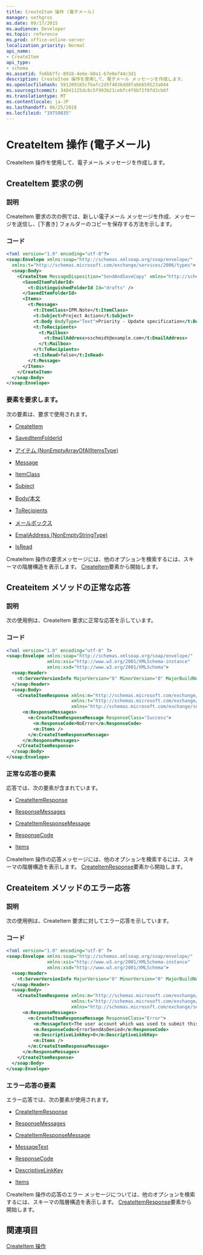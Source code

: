 ```yaml
---
title: CreateItem 操作 (電子メール)
manager: sethgros
ms.date: 09/17/2015
ms.audience: Developer
ms.topic: reference
ms.prod: office-online-server
localization_priority: Normal
api_name:
- CreateItem
api_type:
- schema
ms.assetid: fe6bb7fc-8918-4e6e-b0a1-b7e0ef44c3d1
description: CreateItem 操作を使用して、電子メール メッセージを作成します。
ms.openlocfilehash: 591209165cfbafc2d5f4036dd8fab6659523a044
ms.sourcegitcommit: 34041125dc8c5f993b21cebfc4f8b72f0fd2cb6f
ms.translationtype: MT
ms.contentlocale: ja-JP
ms.lasthandoff: 06/25/2018
ms.locfileid: "19759835"
---
```

# <a name="createitem-operation-email-message"></a>CreateItem 操作 (電子メール)

CreateItem 操作を使用して、電子メール メッセージを作成します。
  
## <a name="createitem-request-example"></a>CreateItem 要求の例

### <a name="description"></a>説明

CreateItem 要求の次の例では、新しい電子メール メッセージを作成、メッセージを送信し、[下書き] フォルダーのコピーを保存する方法を示します。
  
### <a name="code"></a>コード

```XML
<?xml version="1.0" encoding="utf-8"?>
<soap:Envelope xmlns:soap="http://schemas.xmlsoap.org/soap/envelope/"
  xmlns:t="http://schemas.microsoft.com/exchange/services/2006/types">
  <soap:Body>
    <CreateItem MessageDisposition="SendAndSaveCopy" xmlns="http://schemas.microsoft.com/exchange/services/2006/messages">
      <SavedItemFolderId>
        <t:DistinguishedFolderId Id="drafts" />
      </SavedItemFolderId>
      <Items>
        <t:Message>
          <t:ItemClass>IPM.Note</t:ItemClass>
          <t:Subject>Project Action</t:Subject>
          <t:Body BodyType="Text">Priority - Update specification</t:Body>
          <t:ToRecipients>
            <t:Mailbox>
              <t:EmailAddress>sschmidt@example.com</t:EmailAddress>
            </t:Mailbox>
          </t:ToRecipients>
          <t:IsRead>false</t:IsRead>
        </t:Message>
      </Items>
    </CreateItem>
  </soap:Body>
</soap:Envelope>
```

### <a name="request-elements"></a>要素を要求します。

次の要素は、要求で使用されます。 
  
- [CreateItem](createitem.md)
    
- [SavedItemFolderId](saveditemfolderid.md)
    
- [アイテム (NonEmptyArrayOfAllItemsType)](items-nonemptyarrayofallitemstype.md)
    
- [Message](message-ex15websvcsotherref.md)
    
- [ItemClass](itemclass.md)
    
- [Subject](subject.md)
    
- [Body/本文](body.md)
    
- [ToRecipients](torecipients.md)
    
- [メールボックス](mailbox.md)
    
- [EmailAddress (NonEmptyStringType)](emailaddress-nonemptystringtype.md)
    
- [IsRead](isread.md)
    
CreateItem 操作の要求メッセージには、他のオプションを検索するには、スキーマの階層構造を表示します。 [CreateItem](createitem.md)要素から開始します。 
  
## <a name="successful-createitem-response"></a>Createitem メソッドの正常な応答

### <a name="description"></a>説明

次の使用例は、CreateItem 要求に正常な応答を示しています。
  
### <a name="code"></a>コード

```XML
<?xml version="1.0" encoding="utf-8" ?>
<soap:Envelope xmlns:soap="http://schemas.xmlsoap.org/soap/envelope/" 
               xmlns:xsi="http://www.w3.org/2001/XMLSchema-instance" 
               xmlns:xsd="http://www.w3.org/2001/XMLSchema">
  <soap:Header>
    <t:ServerVersionInfo MajorVersion="8" MinorVersion="0" MajorBuildNumber="595" MinorBuildNumber="0" xmlns:t="http://schemas.microsoft.com/exchange/services/2006/types" />
  </soap:Header>
  <soap:Body>
    <CreateItemResponse xmlns:m="http://schemas.microsoft.com/exchange/services/2006/messages" 
                        xmlns:t="http://schemas.microsoft.com/exchange/services/2006/types" 
                        xmlns="http://schemas.microsoft.com/exchange/services/2006/messages">
      <m:ResponseMessages>
        <m:CreateItemResponseMessage ResponseClass="Success">
          <m:ResponseCode>NoError</m:ResponseCode>
          <m:Items />
        </m:CreateItemResponseMessage>
      </m:ResponseMessages>
    </CreateItemResponse>
  </soap:Body>
</soap:Envelope>
```

### <a name="successful-response-elements"></a>正常な応答の要素

応答では、次の要素が含まれています。 
  
- [CreateItemResponse](createitemresponse.md)
    
- [ResponseMessages](responsemessages.md)
    
- [CreateItemResponseMessage](createitemresponsemessage.md)
    
- [ResponseCode](responsecode.md)
    
- [Items](items.md)
    
CreateItem 操作の応答メッセージには、他のオプションを検索するには、スキーマの階層構造を表示します。 [CreateItemResponse](createitemresponse.md)要素から開始します。 
  
## <a name="error-createitem-response"></a>Createitem メソッドのエラー応答

### <a name="description"></a>説明

次の使用例は、CreateItem 要求に対してエラー応答を示しています。
  
### <a name="code"></a>コード

```XML
<?xml version="1.0" encoding="utf-8" ?>
<soap:Envelope xmlns:soap="http://schemas.xmlsoap.org/soap/envelope/" 
               xmlns:xsi="http://www.w3.org/2001/XMLSchema-instance" 
               xmlns:xsd="http://www.w3.org/2001/XMLSchema">
  <soap:Header>
    <t:ServerVersionInfo MajorVersion="8" MinorVersion="0" MajorBuildNumber="595" MinorBuildNumber="0" xmlns:t="http://schemas.microsoft.com/exchange/services/2006/types" />
  </soap:Header>
  <soap:Body>
    <CreateItemResponse xmlns:m="http://schemas.microsoft.com/exchange/services/2006/messages" 
                        xmlns:t="http://schemas.microsoft.com/exchange/services/2006/types" 
                        xmlns="http://schemas.microsoft.com/exchange/services/2006/messages">
      <m:ResponseMessages>
        <m:CreateItemResponseMessage ResponseClass="Error">
          <m:MessageText>The user account which was used to submit this request does not have the right to send mail on behalf of the specified sending account.</m:MessageText>
          <m:ResponseCode>ErrorSendAsDenied</m:ResponseCode>
          <m:DescriptiveLinkKey>0</m:DescriptiveLinkKey>
          <m:Items />
        </m:CreateItemResponseMessage>
      </m:ResponseMessages>
    </CreateItemResponse>
  </soap:Body>
</soap:Envelope>
```

### <a name="error-response-elements"></a>エラー応答の要素

エラー応答では、次の要素が使用されます。 
  
- [CreateItemResponse](createitemresponse.md)
    
- [ResponseMessages](responsemessages.md)
    
- [CreateItemResponseMessage](createitemresponsemessage.md)
    
- [MessageText](messagetext.md)
    
- [ResponseCode](responsecode.md)
    
- [DescriptiveLinkKey](descriptivelinkkey.md)
    
- [Items](items.md)
    
CreateItem 操作の応答のエラー メッセージについては、他のオプションを検索するには、スキーマの階層構造を表示します。 [CreateItemResponse](createitemresponse.md)要素から開始します。 
  
## <a name="see-also"></a>関連項目




  [CreateItem 操作](createitem-operation.md)


